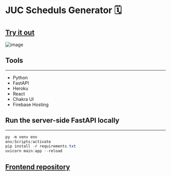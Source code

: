 # JUC Scheduls Generator 🗓️
## [Try it out](https://juc-schedule.web.app/)
![image](https://user-images.githubusercontent.com/83492447/178217692-2ea324b8-ce93-4f12-a8bb-cb58a33e67db.png)
## Tools
---
* Python
* FastAPI
* Heroku
* React
* Chakra UI 
* Firebase Hosting
## Run the server-side FastAPI locally
---
```powershell
py -m venv env
env/Scripts/activate
pip install -r requirements.txt
uvicorn main:app --reload
``` 
## [Frontend repository](https://github.com/MohammmedAb/JUC_schedule_generator-React)